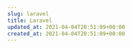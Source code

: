 ```yaml
---
slug: laravel
title: Laravel
updated_at: 2021-04-04T20:51:09+00:00
created_at: 2021-04-04T20:51:09+00:00
---
```

